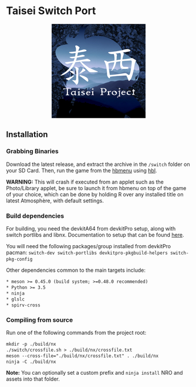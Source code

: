 Taisei Switch Port
==================

<p align="center"><img src="icon.jpg"></p>

## Installation

### Grabbing Binaries

Download the latest release,
and extract the archive in the `/switch` folder on your SD Card. 
Then, run the game from the [hbmenu](https://github.com/switchbrew/nx-hbmenu)
using [hbl](https://github.com/switchbrew/nx-hbloader).

**WARNING:** This will crash if executed from an applet such as the Photo/Library applet,
be sure to launch it from hbmenu on top of the game of your choice,
which can be done by holding R over any installed title on latest Atmosphère, with default settings.

### Build dependencies

For building, you need the devkitA64 from devkitPro setup, along with switch portlibs and libnx. 
Documentation to setup that can be found [here](https://switchbrew.org/wiki/Setting_up_Development_Environment).

You will need the following packages/group installed from devkitPro pacman: 
`switch-dev switch-portlibs devkitpro-pkgbuild-helpers switch-pkg-config`

Other dependencies common to the main targets include:

    * meson >= 0.45.0 (build system; >=0.48.0 recommended)
    * Python >= 3.5
    * ninja
    * glslc
    * spirv-cross

### Compiling from source

Run one of the following commands from the project root:

```
mkdir -p ./build/nx
./switch/crossfile.sh > ./build/nx/crossfile.txt
meson --cross-file="./build/nx/crossfile.txt" . ./build/nx
ninja -C ./build/nx
```

**Note:** You can optionally set a custom prefix and `ninja install` NRO and assets into that folder.